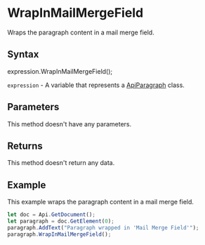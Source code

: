 # WrapInMailMergeField

Wraps the paragraph content in a mail merge field.

## Syntax

expression.WrapInMailMergeField();

`expression` - A variable that represents a [ApiParagraph](../ApiParagraph.md) class.

## Parameters

This method doesn't have any parameters.

## Returns

This method doesn't return any data.

## Example

This example wraps the paragraph content in a mail merge field.

```javascript
let doc = Api.GetDocument();
let paragraph = doc.GetElement(0);
paragraph.AddText("Paragraph wrapped in 'Mail Merge Field'");
paragraph.WrapInMailMergeField();
```
